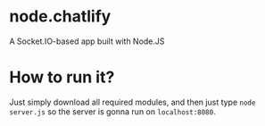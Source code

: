 # node.chatlify
A Socket.IO-based app built with Node.JS

# How to run it?
Just simply download all required modules, and then just type `node server.js` so the server is gonna run on `localhost:8080`.
